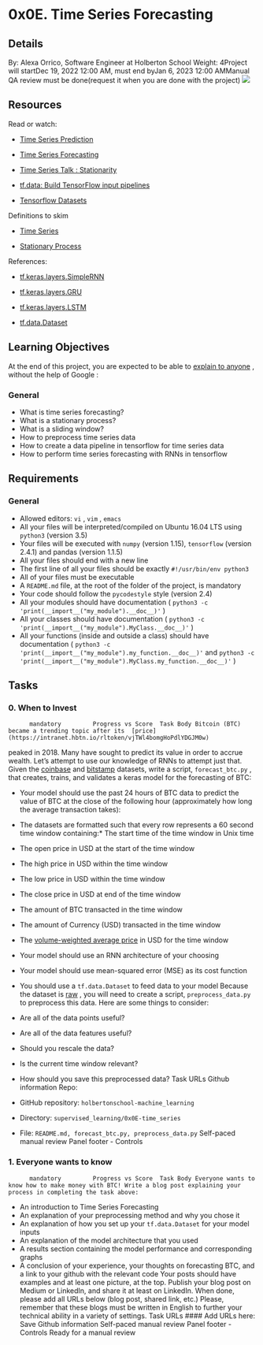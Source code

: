 # 0x0E. Time Series Forecasting
## Details
 By: Alexa Orrico, Software Engineer at Holberton School Weight: 4Project will startDec 19, 2022 12:00 AM, must end byJan 6, 2023 12:00 AMManual QA review must be done(request it when you are done with the project) ![](https://s3.eu-west-3.amazonaws.com/hbtn.intranet/uploads/medias/2020/7/3b16b59e54876f2cc4fe9dcf887ac40585057e2c.jpg?X-Amz-Algorithm=AWS4-HMAC-SHA256&X-Amz-Credential=AKIA4MYA5JM5DUTZGMZG%2F20221228%2Feu-west-3%2Fs3%2Faws4_request&X-Amz-Date=20221228T160605Z&X-Amz-Expires=86400&X-Amz-SignedHeaders=host&X-Amz-Signature=b732b1365a2b6a8471a06ce2e31048c81e3ef7d67b5751196a2ccd7558671053) 

## Resources
Read or watch:
* [Time Series Prediction](https://intranet.hbtn.io/rltoken/HmkmzkQ7_A-h5KKzFQ_tJg) 

* [Time Series Forecasting](https://intranet.hbtn.io/rltoken/_QoRZ53rwY7yYVV2SM3frw) 

* [Time Series Talk : Stationarity](https://intranet.hbtn.io/rltoken/jLo-utlk8pzUzIMRbOJAPA) 

* [tf.data: Build TensorFlow input pipelines](https://intranet.hbtn.io/rltoken/ulRRdAVAZr2KYM2ghlBRNQ) 

* [Tensorflow Datasets](https://intranet.hbtn.io/rltoken/7H-EjwlfVHGCoWHDCjIU-g) 

Definitions to skim
* [Time Series](https://intranet.hbtn.io/rltoken/eDzuZndaRfiXvecn4KvoHQ) 

* [Stationary Process](https://intranet.hbtn.io/rltoken/JN26Hp5uM1OgIPUkF1gsYA) 

References:
* [tf.keras.layers.SimpleRNN](https://intranet.hbtn.io/rltoken/1aM6PvPAN3kdBtvLB_hnrw) 

* [tf.keras.layers.GRU](https://intranet.hbtn.io/rltoken/PUtluakWAs8wcw3rsmYJ2A) 

* [tf.keras.layers.LSTM](https://intranet.hbtn.io/rltoken/0Cocg6XxDqjxeAUKYQLhGg) 

* [tf.data.Dataset](https://intranet.hbtn.io/rltoken/Wzagcu07guZFjx88UTmIBA) 

## Learning Objectives
At the end of this project, you are expected to be able to  [explain to anyone](https://intranet.hbtn.io/rltoken/hNvLXJZduqjX5i_nOB7iAg) 
 ,  without the help of Google :
### General
* What is time series forecasting?
* What is a stationary process?
* What is a sliding window?
* How to preprocess time series data
* How to create a data pipeline in tensorflow for time series data
* How to perform time series forecasting with RNNs in tensorflow
## Requirements
### General
* Allowed editors:  ` vi ` ,  ` vim ` ,  ` emacs ` 
* All your files will be interpreted/compiled on Ubuntu 16.04 LTS using  ` python3 `  (version 3.5)
* Your files will be executed with  ` numpy `  (version 1.15),  ` tensorflow `  (version 2.4.1) and pandas (version 1.1.5)
* All your files should end with a new line
* The first line of all your files should be exactly  ` #!/usr/bin/env python3 ` 
* All of your files must be executable
* A  ` README.md `  file, at the root of the folder of the project, is mandatory
* Your code should follow the  ` pycodestyle `  style (version 2.4)
* All your modules should have documentation ( ` python3 -c 'print(__import__("my_module").__doc__)' ` )
* All your classes should have documentation ( ` python3 -c 'print(__import__("my_module").MyClass.__doc__)' ` )
* All your functions (inside and outside a class) should have documentation ( ` python3 -c 'print(__import__("my_module").my_function.__doc__)' `  and  ` python3 -c 'print(__import__("my_module").MyClass.my_function.__doc__)' ` )
## Tasks
### 0. When to Invest
          mandatory         Progress vs Score  Task Body Bitcoin (BTC) became a trending topic after its  [price](https://intranet.hbtn.io/rltoken/vjTWl4bomgHoPdlYDGJM0w) 
  peaked in 2018. Many have sought to predict its value in order to accrue wealth. Let’s attempt to use our knowledge of RNNs to attempt just that.
Given the  [coinbase](https://intranet.hbtn.io/rltoken/_-9LQxYpc6qTM7K_AI58-g) 
  and  [bitstamp](https://intranet.hbtn.io/rltoken/0zZKYc5-xlxGFbxTfCVrBA) 
  datasets, write a script,   ` forecast_btc.py `  , that creates, trains, and validates a keras model for the forecasting of BTC:
* Your model should use the past 24 hours of BTC data to predict the value of BTC at the close of the following hour (approximately how long the average transaction takes):
* The datasets are formatted such that every row represents a 60 second time window containing:* The start time of the time window in Unix time
* The open price in USD at the start of the time window
* The high price in USD within the time window
* The low price in USD within the time window
* The close price in USD at end of the time window
* The amount of BTC transacted in the time window
* The amount of Currency (USD) transacted in the time window
* The [volume-weighted average price](https://intranet.hbtn.io/rltoken/79YPxEkzc7Q1rc92f1MOOQ) 
 in USD for the time window

* Your model should use an RNN architecture of your choosing
* Your model should use mean-squared error (MSE) as its cost function
* You should use a  ` tf.data.Dataset `  to feed data to your model
Because the dataset is  [raw](https://intranet.hbtn.io/rltoken/Keixv8XzPLglpNSCkUiOpQ) 
 , you will need to create a script,   ` preprocess_data.py `   to preprocess this data. Here are some things to consider:
* Are all of the data points useful?
* Are all of the data features useful?
* Should you rescale the data?
* Is the current time window relevant?
* How should you save this preprocessed data?
 Task URLs  Github information Repo:
* GitHub repository:  ` holbertonschool-machine_learning ` 
* Directory:  ` supervised_learning/0x0E-time_series ` 
* File:  ` README.md, forecast_btc.py, preprocess_data.py ` 
 Self-paced manual review  Panel footer - Controls 
### 1. Everyone wants to know
          mandatory         Progress vs Score  Task Body Everyone wants to know how to make money with BTC! Write a blog post explaining your process in completing the task above:
* An introduction to Time Series Forecasting
* An explanation of your preprocessing method and why you chose it
* An explanation of how you set up your  ` tf.data.Dataset `  for your model inputs
* An explanation of the model architecture that you used
* A results section containing the model performance and corresponding graphs
* A conclusion of your experience, your thoughts on forecasting BTC, and a link to your github with the relevant code
Your posts should have examples and at least one picture, at the top. Publish your blog post on Medium or LinkedIn, and share it at least on LinkedIn.
When done, please add all URLs below (blog post, shared link, etc.)
Please, remember that these blogs  must be written in English  to further your technical ability in a variety of settings.
 Task URLs #### Add URLs here:
                Save               Github information  Self-paced manual review  Panel footer - Controls 
Ready for a  manual review